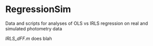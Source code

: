 # RegressionSim
Data and scripts for analyses of OLS vs IRLS regression on real and simulated photometry data 

_IRLS_dFF.m_ does blah
